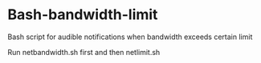Bash-bandwidth-limit
====================

Bash script for audible notifications when bandwidth exceeds  certain limit

Run netbandwidth.sh first and then netlimit.sh
